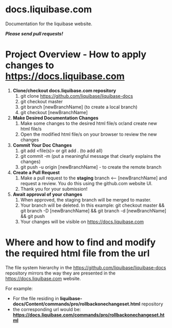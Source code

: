 # docs.liquibase.com

Documentation for the liquibase website.

***Please send pull requests!***

Project Overview - How to apply changes to https://docs.liquibase.com
========================================================================

1. **Clone/checkout docs.liquibase.com repository**
    1. git clone https://github.com/liquibase/liquibase-docs
    2. git checkout master
    3. git branch [newBranchName] (to create a local branch)
    4. git checkout [newBranchName]
2. **Make Desired Documentation Changes**
    1. Make some changes to the desired html file/s or/and create new html file/s
    2. Open the modified html file/s on your browser to review the new changes
3. **Commit Your Doc Changes**
    1. git add <file(s)> or git add . (to add all)
    2. git commit -m <message> (put a meaningful message that clearly explains the changes)
    3. git push -u origin [newBranchName] - to create the remote branch
4. **Create a Pull Request**
    1. Make a pull request to the **staging** branch <-- [newBranchName]  and request a review. You do this using the github.com website UI.
    2. Thank you for your submission!
5. **Await approval of your changes**
    1. When approved, the staging branch will be merged to master.
    2. Your branch will be deleted. In this example: git checkout master && git branch -D [newBranchName] && git branch -d [newBranchName] && git push
    3. Your changes will be visible on https://docs.liquibase.com
                                                         
Where and how to find and modify the required html file from the url
====================================================================

The file system hierarchy in the https://github.com/liquibase/liquibase-docs repository mirrors the way they are presented in the https://docs.liquibase.com website.

For example: 
- For the file residing in **liquibase-docs/Content/commands/pro/rollbackonechangeset.html** repository
- the corresponding url would be: **https://docs.liquibase.com/commands/pro/rollbackonechangeset.html**
